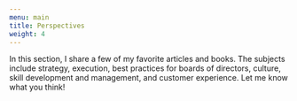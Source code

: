 ```yaml
---
menu: main
title: Perspectives
weight: 4
---
```

In this section, I share a few of my favorite articles and books. The subjects include strategy, execution, best practices for boards of directors, culture, skill development and management, and customer experience. Let me know what you think!

